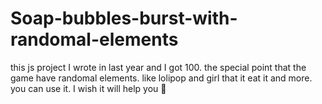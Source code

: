 # Soap-bubbles-burst-with-randomal-elements
this js project I wrote in last year and I got 100.  the special point that the game have  randomal elements. like lolipop and girl that it eat it and more. you can use it. I wish it will help you 🌹
